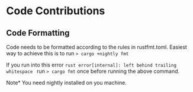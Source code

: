 # Code Contributions
## Code Formatting
Code needs to be formatted according to the rules in rustfmt.toml. Easiest way to achieve this is to run
```> cargo +nightly fmt```

If you run into this error ```rust error[internal]: left behind trailing whitespace ``` 
run ```> cargo fmt``` once before running the above command.

Note* You need nightly installed on you machine.
